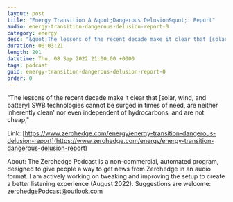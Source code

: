 ```yaml
---
layout: post
title: "Energy Transition A &quot;Dangerous Delusion&quot;: Report"
audio: energy-transition-dangerous-delusion-report-0
category: energy
desc: "&quot;The lessons of the recent decade make it clear that [solar, wind, and battery] SWB technologies cannot be surged in times of need, are neither inherently clean' nor even independent of hydrocarbons, and are not cheap,&quot;"
duration: 00:03:21
length: 201
datetime: Thu, 08 Sep 2022 21:00:00 +0000
tags: podcast
guid: energy-transition-dangerous-delusion-report-0
order: 0
---
```

&quot;The lessons of the recent decade make it clear that [solar, wind, and battery] SWB technologies cannot be surged in times of need, are neither inherently clean' nor even independent of hydrocarbons, and are not cheap,&quot;

Link: [https://www.zerohedge.com/energy/energy-transition-dangerous-delusion-report](https://www.zerohedge.com/energy/energy-transition-dangerous-delusion-report)

About: The Zerohedge Podcast is a non-commercial, automated program, designed to give people a way to get news from Zerohedge in an audio format.  I am actively working on tweaking and improving the setup to create a better listening experience (August 2022).  Suggestions are welcome: [zerohedgePodcast@outlook.com](mailto:zerohedgePodcast@outlook.com)